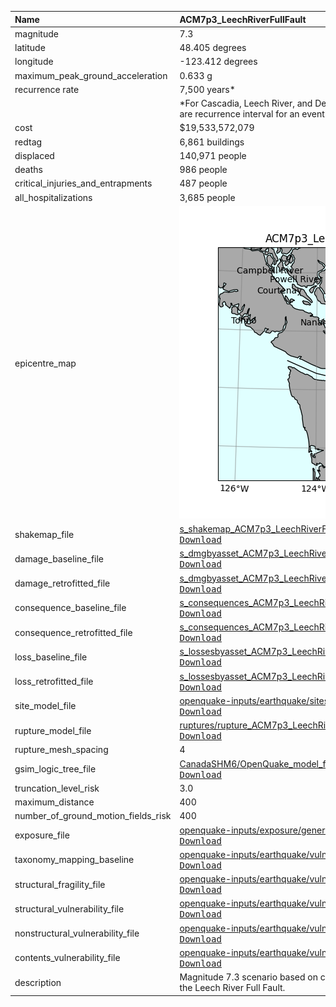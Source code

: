 | Name                                | ACM7p3_LeechRiverFullFault                                                                                                                                                                                                                                                                                                                                                                  |
|:------------------------------------|:--------------------------------------------------------------------------------------------------------------------------------------------------------------------------------------------------------------------------------------------------------------------------------------------------------------------------------------------------------------------------------------------|
| magnitude                           | 7.3                                                                                                                                                                                                                                                                                                                                                                                         |
| latitude                            | 48.405 degrees                                                                                                                                                                                                                                                                                                                                                                              |
| longitude                           | -123.412 degrees                                                                                                                                                                                                                                                                                                                                                                            |
| maximum_peak_ground_acceleration    | 0.633 g                                                                                                                                                                                                                                                                                                                                                                                     |
| recurrence rate                     | 7,500 years*                                                                                                                                                                                                                                                                                                                                                                                |
|                                     | *For Cascadia, Leech River, and Devil's Mountain Faults these are characteristic earthquakes, else they are recurrence interval for an event of equal or greater magnitude in the scenario source region.                                                                                                                                                                                   |
| cost                                | $19,533,572,079                                                                                                                                                                                                                                                                                                                                                                             |
| redtag                              | 6,861 buildings                                                                                                                                                                                                                                                                                                                                                                             |
| displaced                           | 140,971 people                                                                                                                                                                                                                                                                                                                                                                              |
| deaths                              | 986 people                                                                                                                                                                                                                                                                                                                                                                                  |
| critical_injuries_and_entrapments   | 487 people                                                                                                                                                                                                                                                                                                                                                                                  |
| all_hospitalizations                | 3,685 people                                                                                                                                                                                                                                                                                                                                                                                |
| epicentre_map                       | ![Epicentre](ACM7p3_LeechRiverFullFault.png)                                                                                                                                                                                                                                                                                                                                                |
| shakemap_file                       | [s_shakemap_ACM7p3_LeechRiverFullFault_107.csv](https://github.com/OpenDRR/earthquake-scenarios/blob/master/FINISHED/s_shakemap_ACM7p3_LeechRiverFullFault_107.csv)<br/>[<kbd>Download</kbd>](https://github.com/OpenDRR/earthquake-scenarios/raw/master/FINISHED/s_shakemap_ACM7p3_LeechRiverFullFault_107.csv)                                                                            |
| damage_baseline_file                | [s_dmgbyasset_ACM7p3_LeechRiverFullFault_b0_108_b.csv](https://github.com/OpenDRR/earthquake-scenarios/blob/master/FINISHED/s_dmgbyasset_ACM7p3_LeechRiverFullFault_b0_108_b.csv)<br/>[<kbd>Download</kbd>](https://github.com/OpenDRR/earthquake-scenarios/raw/master/FINISHED/s_dmgbyasset_ACM7p3_LeechRiverFullFault_b0_108_b.csv)                                                       |
| damage_retrofitted_file             | [s_dmgbyasset_ACM7p3_LeechRiverFullFault_r1_109_b.csv](https://github.com/OpenDRR/earthquake-scenarios/blob/master/FINISHED/s_dmgbyasset_ACM7p3_LeechRiverFullFault_r1_109_b.csv)<br/>[<kbd>Download</kbd>](https://github.com/OpenDRR/earthquake-scenarios/raw/master/FINISHED/s_dmgbyasset_ACM7p3_LeechRiverFullFault_r1_109_b.csv)                                                       |
| consequence_baseline_file           | [s_consequences_ACM7p3_LeechRiverFullFault_b0_108_b.csv](https://github.com/OpenDRR/earthquake-scenarios/blob/master/FINISHED/s_consequences_ACM7p3_LeechRiverFullFault_b0_108_b.csv)<br/>[<kbd>Download</kbd>](https://github.com/OpenDRR/earthquake-scenarios/raw/master/FINISHED/s_consequences_ACM7p3_LeechRiverFullFault_b0_108_b.csv)                                                 |
| consequence_retrofitted_file        | [s_consequences_ACM7p3_LeechRiverFullFault_r1_109_b.csv](https://github.com/OpenDRR/earthquake-scenarios/blob/master/FINISHED/s_consequences_ACM7p3_LeechRiverFullFault_r1_109_b.csv)<br/>[<kbd>Download</kbd>](https://github.com/OpenDRR/earthquake-scenarios/raw/master/FINISHED/s_consequences_ACM7p3_LeechRiverFullFault_r1_109_b.csv)                                                 |
| loss_baseline_file                  | [s_lossesbyasset_ACM7p3_LeechRiverFullFault_b0_110_b.csv](https://github.com/OpenDRR/earthquake-scenarios/blob/master/FINISHED/s_lossesbyasset_ACM7p3_LeechRiverFullFault_b0_110_b.csv)<br/>[<kbd>Download</kbd>](https://github.com/OpenDRR/earthquake-scenarios/raw/master/FINISHED/s_lossesbyasset_ACM7p3_LeechRiverFullFault_b0_110_b.csv)                                              |
| loss_retrofitted_file               | [s_lossesbyasset_ACM7p3_LeechRiverFullFault_r1_111_b.csv](https://github.com/OpenDRR/earthquake-scenarios/blob/master/FINISHED/s_lossesbyasset_ACM7p3_LeechRiverFullFault_r1_111_b.csv)<br/>[<kbd>Download</kbd>](https://github.com/OpenDRR/earthquake-scenarios/raw/master/FINISHED/s_lossesbyasset_ACM7p3_LeechRiverFullFault_r1_111_b.csv)                                              |
| site_model_file                     | [openquake-inputs/earthquake/sites/regions/site-vgrid_BC.csv](https://github.com/OpenDRR/openquake-inputs/blob/main/earthquake/sites/regions/site-vgrid_BC.csv)<br/>[<kbd>Download</kbd>](https://github.com/OpenDRR/openquake-inputs/raw/main/earthquake/sites/regions/site-vgrid_BC.csv)                                                                                                  |
| rupture_model_file                  | [ruptures/rupture_ACM7p3_LeechRiverFullFault.xml](https://github.com/OpenDRR/earthquake-scenarios/blob/master/ruptures/rupture_ACM7p3_LeechRiverFullFault.xml)<br/>[<kbd>Download</kbd>](https://github.com/OpenDRR/earthquake-scenarios/raw/master/ruptures/rupture_ACM7p3_LeechRiverFullFault.xml)                                                                                        |
| rupture_mesh_spacing                | 4                                                                                                                                                                                                                                                                                                                                                                                           |
| gsim_logic_tree_file                | [CanadaSHM6/OpenQuake_model_files/gmms/LogicTree/OQ_classes_NGASa0p3weights_activecrust.xml](https://github.com/OpenDRR/CanadaSHM6/blob/master/OpenQuake_model_files/gmms/LogicTree/OQ_classes_NGASa0p3weights_activecrust.xml)<br/>[<kbd>Download</kbd>](https://github.com/OpenDRR/CanadaSHM6/raw/master/OpenQuake_model_files/gmms/LogicTree/OQ_classes_NGASa0p3weights_activecrust.xml) |
| truncation_level_risk               | 3.0                                                                                                                                                                                                                                                                                                                                                                                         |
| maximum_distance                    | 400                                                                                                                                                                                                                                                                                                                                                                                         |
| number_of_ground_motion_fields_risk | 400                                                                                                                                                                                                                                                                                                                                                                                         |
| exposure_file                       | [openquake-inputs/exposure/general-building-stock/oqBldgExp_BC.xml](https://github.com/OpenDRR/openquake-inputs/blob/main/exposure/general-building-stock/oqBldgExp_BC.xml)<br/>[<kbd>Download</kbd>](https://github.com/OpenDRR/openquake-inputs/raw/main/exposure/general-building-stock/oqBldgExp_BC.xml)                                                                                |
| taxonomy_mapping_baseline           | [openquake-inputs/earthquake/vulnerability/CanSRM1_TaxMap_b0.csv](https://github.com/OpenDRR/openquake-inputs/blob/main/earthquake/vulnerability/CanSRM1_TaxMap_b0.csv)<br/>[<kbd>Download</kbd>](https://github.com/OpenDRR/openquake-inputs/raw/main/earthquake/vulnerability/CanSRM1_TaxMap_b0.csv)                                                                                      |
| structural_fragility_file           | [openquake-inputs/earthquake/vulnerability/structural_fragility_CAN.xml](https://github.com/OpenDRR/openquake-inputs/blob/main/earthquake/vulnerability/structural_fragility_CAN.xml)<br/>[<kbd>Download</kbd>](https://github.com/OpenDRR/openquake-inputs/raw/main/earthquake/vulnerability/structural_fragility_CAN.xml)                                                                 |
| structural_vulnerability_file       | [openquake-inputs/earthquake/vulnerability/vulnerability_structural_CAN.xml](https://github.com/OpenDRR/openquake-inputs/blob/main/earthquake/vulnerability/vulnerability_structural_CAN.xml)<br/>[<kbd>Download</kbd>](https://github.com/OpenDRR/openquake-inputs/raw/main/earthquake/vulnerability/vulnerability_structural_CAN.xml)                                                     |
| nonstructural_vulnerability_file    | [openquake-inputs/earthquake/vulnerability/vulnerability_nonstructural_CAN.xml](https://github.com/OpenDRR/openquake-inputs/blob/main/earthquake/vulnerability/vulnerability_nonstructural_CAN.xml)<br/>[<kbd>Download</kbd>](https://github.com/OpenDRR/openquake-inputs/raw/main/earthquake/vulnerability/vulnerability_nonstructural_CAN.xml)                                            |
| contents_vulnerability_file         | [openquake-inputs/earthquake/vulnerability/vulnerability_contents_CAN.xml](https://github.com/OpenDRR/openquake-inputs/blob/main/earthquake/vulnerability/vulnerability_contents_CAN.xml)<br/>[<kbd>Download</kbd>](https://github.com/OpenDRR/openquake-inputs/raw/main/earthquake/vulnerability/vulnerability_contents_CAN.xml)                                                           |
| description                         | Magnitude 7.3 scenario based on complete rupture of the CanSHM6 Hazard Model implementation of the Leech River Full Fault.                                                                                                                                                                                                                                                                  |
